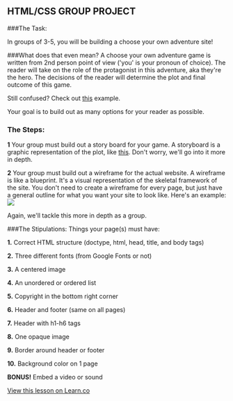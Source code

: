 

## HTML/CSS GROUP PROJECT

###The Task:

In groups of 3-5, you will be building a choose your own adventure site!

###What does that even mean?
A choose your own adventure game is written from 2nd person point of view ('you' is your pronoun of choice). The reader will take on the role of the protagonist in this adventure, aka they're the hero. The decisions of the reader will determine the plot and final outcome of this game. 

Still confused? Check out [this](http://pbskids.org/itsmylife/games/mortifying/) example.

Your goal is to build out as many options for your reader as possible.

### The Steps:

**1** Your group must build out a story board for your game. A storyboard is a graphic representation of the plot, like [this](https://www.teachervision.com/creative-writing/activity/3139.html). Don't worry, we'll go into it more in depth.

**2** Your group must build out a wireframe for the actual website. A wireframe is like a blueprint. It's a visual representation of the skeletal framework of the site. You don't need to create a wireframe for every page, but just have a general outline for what you want your site to look like. Here's an example:
<img src="http://www.kimbieler.com/wp-content/uploads/2012/03/athayde-homepage.jpg">

Again, we'll tackle this more in depth as a group.

###The Stipulations:
Things your page(s) must have:

**1.** Correct HTML structure (doctype, html, head, title, and body tags)

**2.** Three different fonts (from Google Fonts or not)

**3.** A centered image

**4.** An unordered or ordered list

**5.** Copyright in the bottom right corner

**6.** Header and footer (same on all pages)

**7.** Header with h1-h6 tags

**8.** One opaque image

**9.** Border around header or footer

**10.** Background color on 1 page

**BONUS!** Embed a video or sound

<a href='https://learn.co/lessons/hs-html-css-group-project' data-visibility='hidden'>View this lesson on Learn.co</a>
